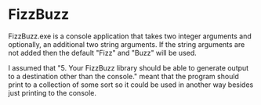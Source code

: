 FizzBuzz
========

FizzBuzz.exe is a console application that takes two integer arguments and optionally, an additional two string arguments. If the string arguments are not added then the default "Fizz" and "Buzz" will be used.

I assumed that "5. Your FizzBuzz library should be able to generate output to a destination other than the console." meant that the program should print to a collection of some sort so it could be used in another way besides just printing to the console.

